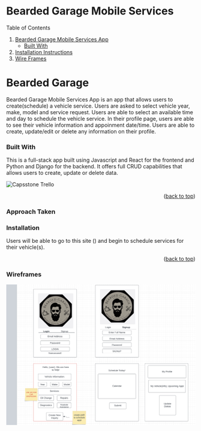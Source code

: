 # Bearded Garage Mobile Services

<!--Table of Contents-->
Table of Contents
<ol>
 <li>
  <a href= "#Bearded Garage">Bearded Garage Mobile Services App</a>
  <ul>
   <li><a href="#Built-with">Built With</a></li>
  </ul>
 
 </li>
 <li>
  <a href="#installation-instructions">Installation Instructions</a></li>
<li><a href="#wire-frame">Wire Frames</a></li>  
</ol>

<!--About the Project-->
# Bearded Garage

Bearded Garage Mobile Services App is an app that allows users to create(schedule) a vehicle service. Users are asked to select vehicle year, make, model and service request. Users are able to select an available time and day to schedule the vehicle service. In their profile page, users are able to see their vehicle information and appoinment date/time. Users are able to create, update/edit or delete any information on their profile.

### Built With
This is a full-stack app built using Javascript and React for the frontend and Python and Django for the backend. It offers full CRUD capabilities that allows users to create, update or delete data. 

![**Capsstone Trello**](images/)

<p align="right">(<a href="#top">back to top</a>)</p>

### Approach Taken

### Installation
Users will be able to go to this site () and begin to schedule services for their vehicle(s).
<p align="right">(<a href="#top">back to top</a>)</p>

### Wireframes
![**Project 4 wireframe**](images/capwireframe.jpeg)
